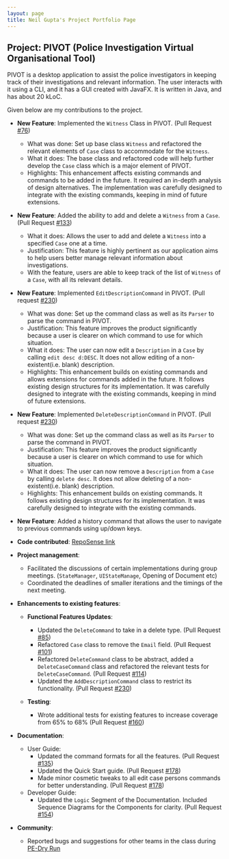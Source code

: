 ```yaml
---
layout: page
title: Neil Gupta's Project Portfolio Page
---
```


## Project: PIVOT (Police Investigation Virtual Organisational Tool)

PIVOT is a desktop application to assist the police investigators in keeping track of their investigations and relevant information. The user interacts with it using a CLI, and it has a GUI created with JavaFX. It is written in Java, and has about 20 kLoC.

Given below are my contributions to the project.  

* **New Feature**: Implemented the `Witness` Class in PIVOT. (Pull Request [\#76](https://github.com/AY2021S1-CS2103-F09-2/tp/pull/76))
  * What was done: Set up base class `Witness` and refactored the relevant elements of `Case` class to accommodate for the `Witness`.
  * What it does: The base class and refactored code will help further develop the `Case` class which is a major element of PIVOT.
  * Highlights: This enhancement affects existing commands and commands to be added in the future. It required an in-depth analysis of design alternatives. The implementation was carefully designed to integrate with the existing commands, keeping in mind of future extensions.

* **New Feature**: Added the ability to add and delete a `Witness` from a `Case`. (Pull Request [\#133](https://github.com/AY2021S1-CS2103-F09-2/tp/pull/133))
  * What it does: Allows the user to add and delete a `Witness` into a specified `Case` one at a time.
  * Justification: This feature is highly pertinent as our application aims to help users better manage relevant information about investigations.
  * With the feature, users are able to keep track of the list of `Witness` of a `Case`, with all its relevant details.

* **New Feature**: Implemented `EditDescriptionCommand` in PIVOT. (Pull request [\#230](https://github.com/AY2021S1-CS2103-F09-2/tp/pull/230))
  * What was done: Set up the command class as well as its `Parser` to parse the command in PIVOT.
  * Justification: This feature improves the product significantly because a user is clearer on which command to use for which situation.
  * What it does: The user can now edit a `Description` in a `Case` by calling `edit desc d:DESC`. It does not allow editing of a non-existent(i.e. blank) description.
  * Highlights: This enhancement builds on existing commands and allows extensions for commands added in the future. It follows existing design structures for its implementation. It was carefully designed to integrate with the existing commands, keeping in mind of future extensions.  

* **New Feature**: Implemented `DeleteDescriptionCommand` in PIVOT. (Pull request [\#230](https://github.com/AY2021S1-CS2103-F09-2/tp/pull/230))
  * What was done: Set up the command class as well as its `Parser` to parse the command in PIVOT.
  * Justification: This feature improves the product significantly because a user is clearer on which command to use for which situation.
  * What it does: The user can now remove a `Description` from a `Case` by calling `delete desc`. It does not allow deleting of a non-existent(i.e. blank) description.
  * Highlights: This enhancement builds on existing commands. It follows existing design structures for its implementation. It was carefully designed to integrate with the existing commands.   


* **New Feature**: Added a history command that allows the user to navigate to previous commands using up/down keys.

* **Code contributed**: [RepoSense link](https://nus-cs2103-ay2021s1.github.io/tp-dashboard/#breakdown=true&search=jargonx&sort=groupTitle&sortWithin=title&since=2020-08-14&timeframe=commit&mergegroup=&groupSelect=groupByRepos&checkedFileTypes=docs~functional-code~test-code~other)

* **Project management**:
  * Facilitated the discussions of certain implementations during group meetings. (`StateManager`, `UIStateManage`, Opening of Document etc)
  * Coordinated the deadlines of smaller iterations and the timings of the next meeting.

* **Enhancements to existing features**:
  * **Functional Features Updates**:
    * Updated the `DeleteCommand` to take in a delete type. (Pull Request [\#85](https://github.com/AY2021S1-CS2103-F09-2/tp/pull/85))
    * Refactored `Case` class to remove the `Email` field.  (Pull Request [\#101](https://github.com/AY2021S1-CS2103-F09-2/tp/pull/101))
    * Refactored `DeleteCommand` class to be abstract, added a `DeleteCaseCommand` class and refactored the relevant tests for `DeleteCaseCommand`. (Pull Request [\#114](https://github.com/AY2021S1-CS2103-F09-2/tp/pull/114))
    * Updated the `AddDescriptionCommand` class to restrict its functionality. (Pull Request [\#230](https://github.com/AY2021S1-CS2103-F09-2/tp/pull/230))
    
  * **Testing**: 
    * Wrote additional tests for existing features to increase coverage from 65% to 68% (Pull Request [\#160](https://github.com/AY2021S1-CS2103-F09-2/tp/pull/160))

* **Documentation**:
  * User Guide:
    * Updated the command formats for all the features. (Pull Request [\#135](https://github.com/AY2021S1-CS2103-F09-2/tp/pull/135))
    * Updated the Quick Start guide. (Pull Request [\#178](https://github.com/AY2021S1-CS2103-F09-2/tp/pull/178))
    * Made minor cosmetic tweaks to all edit case persons commands for better understanding. (Pull Request [\#178](https://github.com/AY2021S1-CS2103-F09-2/tp/pull/178))
  * Developer Guide:
    * Updated the `Logic` Segment of the Documentation. Included Sequence Diagrams for the Components for clarity. (Pull Request [\#154](https://github.com/AY2021S1-CS2103-F09-2/tp/pull/154))

* **Community**:
  * Reported bugs and suggestions for other teams in the class during [PE-Dry Run](https://github.com/jargonx/ped/issues)
